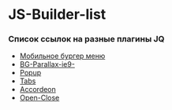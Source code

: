 # JS-Builder-list

<h3>Список ссылок на разные плагины JQ</h3>

<ul>
  <li><a href="https://github.com/Smile3D/Mobile-Burger-Menu">Мобильное бургер меню</a></li>
  <li><a href="https://github.com/Smile3D/BG-Parallax-ie9-">BG-Parallax-ie9-</a></li>
  <li><a href="https://github.com/Smile3D/Popup-on-click">Popup</a></li>
  <li><a href="https://github.com/Smile3D/Tabs">Tabs</a></li>
  <li><a href="https://github.com/Smile3D/Accordeon">Accordeon</a></li>
  <li><a href="https://github.com/Smile3D/Open-Close">Open-Close</a></li>
</ul>
